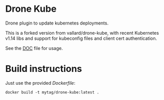 # Drone Kube

Drone plugin to update kubernetes deployments.

This is a forked version from vallard/drone-kube, with recent Kubernetes v1.14 libs and support for kubeconfig files and client cert authentication.

See the [DOC](DOCS.md) file for usage. 

# Build instructions

Just use the provided *Dockerfile*:

```console
docker build -t mytag/drone-kube:latest .
```
